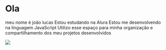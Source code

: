 # Ola
meu nome é joão lucas
Estou estudando na Alura
Estou me desenvolvendo na linguagem JavaScript
Utilizo esse espaço para minha organização e compartilhamento dos meu projetos desenvolvidos








![](https://images-wixmp-ed30a86b8c4ca887773594c2.wixmp.com/f/3290957f-ab51-416d-80de-60dda503786e/dc6bk4m-b682ffa6-8b77-45a7-8a22-b8a091da6f10.png/v1/fill/w_1024,h_576,q_80,strp/shadow_of_the_colossus_15th_boss_wallpaper_desktop_by_empessah_dc6bk4m-fullview.jpg?token=eyJ0eXAiOiJKV1QiLCJhbGciOiJIUzI1NiJ9.eyJzdWIiOiJ1cm46YXBwOjdlMGQxODg5ODIyNjQzNzNhNWYwZDQxNWVhMGQyNmUwIiwiaXNzIjoidXJuOmFwcDo3ZTBkMTg4OTgyMjY0MzczYTVmMGQ0MTVlYTBkMjZlMCIsIm9iaiI6W1t7ImhlaWdodCI6Ijw9NTc2IiwicGF0aCI6IlwvZlwvMzI5MDk1N2YtYWI1MS00MTZkLTgwZGUtNjBkZGE1MDM3ODZlXC9kYzZiazRtLWI2ODJmZmE2LThiNzctNDVhNy04YTIyLWI4YTA5MWRhNmYxMC5wbmciLCJ3aWR0aCI6Ijw9MTAyNCJ9XV0sImF1ZCI6WyJ1cm46c2VydmljZTppbWFnZS5vcGVyYXRpb25zIl19.zlEbc1mtT7gS__cZP591vkh7YuiPjl0Asq1I5tYmPZo)
